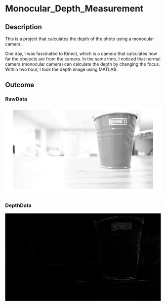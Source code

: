 # Monocular_Depth_Measurement
## Description

This is a project that calculates the depth of the photo using a monocular camera.

One day, I was fascinated to Kinect, which is a camera that calculates how far the obejects are from the camera. In the same time, I noticed that normal camera (monocular camera) can calculate the depth by changing the focus. Within two hour, I took the depth image using MATLAB.

## Outcome
### RawData
<img src="./sampleImg_raw.png">

### DepthData
<img src="./sampleImg_depth.png">
